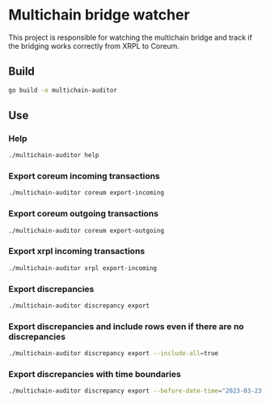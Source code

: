 # Multichain bridge watcher

This project is responsible for watching the multichain bridge and track if the bridging works
correctly from XRPL to Coreum.

## Build

```bash
go build -o multichain-auditor
```

## Use

### Help

```bash
./multichain-auditor help
```

### Export coreum incoming transactions

```bash
./multichain-auditor coreum export-incoming
```

### Export coreum outgoing transactions

```bash
./multichain-auditor coreum export-outgoing 
```

### Export xrpl incoming transactions

```bash
./multichain-auditor xrpl export-incoming
```

### Export discrepancies

```bash
./multichain-auditor discrepancy export
```

### Export discrepancies and include rows even if there are no discrepancies

```bash
./multichain-auditor discrepancy export --include-all=true
```

### Export discrepancies with time boundaries

```bash
./multichain-auditor discrepancy export --before-date-time="2023-03-23 00:00:00" --after-date-time="2023-01-01 00:00:00"
```
